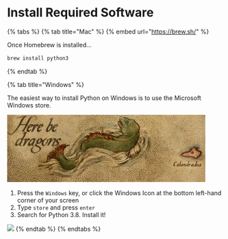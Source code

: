 # Install Required Software

{% tabs %}
{% tab title="Mac" %}
{% embed url="https://brew.sh/" %}

Once Homebrew is installed...

```bash
brew install python3
```
{% endtab %}

{% tab title="Windows" %}


The easiest way to install Python on Windows is to use the Microsoft Windows store.

![Icon for the Microsoft Windows store](../.gitbook/assets/image%20%285%29.png)

1. Press the `Windows` key, or click the Windows Icon at the bottom left-hand corner of your screen
2. Type `store` and press `enter`
3. Search for Python 3.8. Install it!

![](../.gitbook/assets/image%20%2824%29.png)
{% endtab %}
{% endtabs %}



